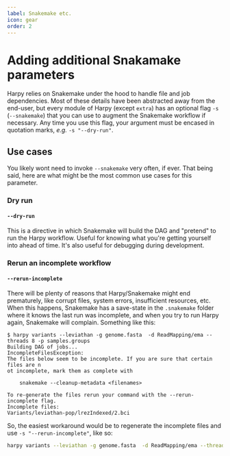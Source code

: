 ```yaml
---
label: Snakemake etc.
icon: gear
order: 2
---
```


# Adding additional Snakamake parameters
Harpy relies on Snakemake under the hood to handle file and job dependencies. Most of these details have been abstracted away from the end-user, but every module of Harpy (except `extra`) has an optional flag `-s` (`--snakemake`) that you can use to augment the Snakemake workflow if necessary. Any time you use this flag, your argument must be encased in quotation marks, _e.g._ `-s "--dry-run"`.

## Use cases
You likely wont need to invoke `--snakemake` very often, if ever. That being said, here are what might be the most common use cases for this parameter.

### Dry run
#### `--dry-run`
This is a directive in which Snakemake will build the DAG and "pretend" to run the Harpy workflow. Useful for knowing what you're getting yourself into ahead of time. It's also useful for debugging during development.

### Rerun an incomplete workflow
#### `--rerun-incomplete`
There will be plenty of reasons that Harpy/Snakemake might end prematurely, like corrupt files, system errors, insufficient resources, etc.
When this happens, Snakemake has a save-state in the `.snakemake` folder where it knows the last run was incomplete, and when you try to run
Harpy again, Snakemake will complain. Something like this:
```
$ harpy variants --leviathan -g genome.fasta  -d ReadMapping/ema --threads 8 -p samples.groups
Building DAG of jobs...
IncompleteFilesException:
The files below seem to be incomplete. If you are sure that certain files are n
ot incomplete, mark them as complete with

    snakemake --cleanup-metadata <filenames>

To re-generate the files rerun your command with the --rerun-incomplete flag.
Incomplete files:
Variants/leviathan-pop/lrezIndexed/2.bci
```
So, the easiest workaround would be to regenerate the incomplete files and use `-s "--rerun-incomplete"`, like so:
```bash
harpy variants --leviathan -g genome.fasta  -d ReadMapping/ema --threads 8 -p samples.groups -s "--rerun-incomplete"
```